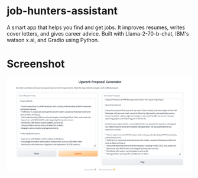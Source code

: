 # job-hunters-assistant
A smart app that helps you find and get jobs. It improves resumes, writes cover letters, and gives career advice. Built with Llama-2-70-b-chat, IBM's watson x.ai, and Gradio using Python.

# Screenshot
![screenshot](screenshot.png)
